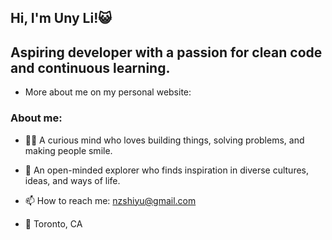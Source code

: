 ## Hi, I'm Uny Li!😺

## Aspiring developer with a passion for clean code and continuous learning.

- More about me on my personal website: 

### About me:
<!-- ABOUT-ME-LIST:START -->
- 👩‍💻 A curious mind who loves building things, solving problems, and making people smile.
- 🌱 An open-minded explorer who finds inspiration in diverse cultures, ideas, and ways of life.
- 📫 How to reach me: nzshiyu@gmail.com
- 📍 Toronto, CA

  <!-- ABOUT-ME-LIST:END -->
